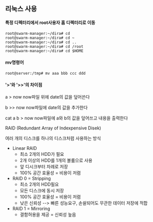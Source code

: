 ## 리눅스 사용

#### 특정 디렉터리에서 root사용자 홈 디렉터리로 이동

```
root@swarm-manager:~/dira# cd 
root@swarm-manager:~/dira# cd ~
root@swarm-manager:~/dira# cd ..
root@swarm-manager:~/dira# cd /root
root@swarm-manager:~/dira# cd $HOME
```

#### mv명령어

```
root@server:/tmp# mv aaa bbb ccc ddd

```

#### '>'와 '>>'의 차이점

a > now now파일 위에 date의 값을 덮어쓴다

b >> now now파일에 date의 값을 추가한다

cat a b > now  now파일에 a와 b의 값을 덮어쓰고 내용을 출력한다



RAID (Redundant Array of Indexpensive Disek)

여러 개의 디스크를 하나의 디스크처럼 사용하는 방식

- Linear RAID
  - 최소 2개의 HDD가 필요
  - 2개 이상의 HDD를 1개의 볼륨으로 사용
  - 앞 디시크부터 차례로 저장
  - 100% 공간 효율성 = 비용이 저렴
- RAID 0 = Stripping
  - 최소 2개의 HDD필요
  - 모든 디스크에 동시 저장
  - 100% 공간 효율성 = 비용이 저렴
  - 낮은 신뢰성 --> 빠른 성능요구, 손쉴되어도 무관한 데이터 저장에 적합
- RAID 1 =  Mirroring
  - 결함허용을 제공 = 신뢰성 높음

